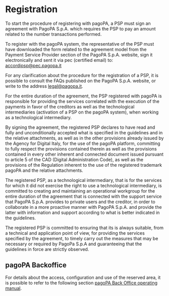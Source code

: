 # Registration

To start the procedure of registering with pagoPA, a PSP must sign an agreement with PagoPA S.p.A. which requires the PSP to pay an amount related to the number transactions performed.

To register with the pagoPA system, the representative of the PSP must have downloaded the form related to the agreement model from the Payment Service Provider section of the PagoPA S.p.A. website, sign it electronically and sent it via pec (certified email) to: [accordipsp@pec.pagopa.it](mailto:accordipsp@pec.pagopa.it)

For any clarification about the procedure for the registration of a PSP, it is possible to consult the FAQs published on the PagoPA S.p.A. website, or write to the address [legal@pagopa.it](mailto:legal@pagopa.it).

For the entire duration of the agreement, the PSP registered with pagoPA is responsible for providing the services correlated with the execution of the payments in favor of the creditors as well as the technological intermediaries (activation of a PSP on the pagoPA system), when working as a technological intermediary.

By signing the agreement, the registered PSP declares to have read and fully and unconditionally accepted what is specified in the guidelines and in the relative attachments, as well as in the other provisions already issued by the Agency for Digital Italy, for the use of the pagoPA platform, committing to fully respect the provisions contained therein as well as the provisions contained in every other inherent and connected document issued pursuant to article 5 of the CAD (Digital Administration Code), as well as the provisions of the Regulation inherent to the use of the registered trademark pagoPA and the relative attachments.

The registered PSP, as a technological intermediary, that is for the services for which it did not exercise the right to use a technological intermediary, is committed to creating and maintaining an operational workgroup for the entire duration of the agreement that is connected with the support service that PagoPA S.p.A. provides to private users and the creditor, in order to collaborate in a more proactive manner with PagoPA S.p.A. and provide the latter with information and support according to what is better indicated in the guidelines.

The registered PSP is committed to ensuring that its is always suitable, from a technical and application point of view, for providing the services specified by the agreement, to timely carry out the measures that may be necessary or required by PagoPa S.p.A and guaranteeing that the guidelines in force are strictly observed.

## pagoPA Backoffice

For details about the access, configuration and use of the reserved area, it is possible to refer to the following section [pagoPA Back Office operating manual](broken-reference).